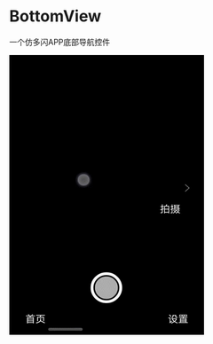 # BottomView
一个仿多闪APP底部导航控件

![(image)](https://github.com/JeremyLeeL/BottomView/blob/master/GIF.gif?raw=true)
